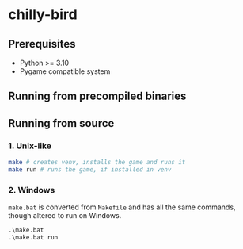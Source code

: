 # chilly-bird

## Prerequisites

- Python >= 3.10
- Pygame compatible system

## Running from precompiled binaries

## Running from source

### 1. Unix-like

```sh
make # creates venv, installs the game and runs it
make run # runs the game, if installed in venv
```

### 2. Windows

`make.bat` is converted from `Makefile` and has all the same commands,
though altered to run on Windows.

```bat
.\make.bat
.\make.bat run
```
